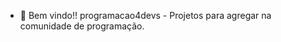 - 👋 Bem vindo!! programacao4devs - Projetos para agregar na comunidade de programação.


<!---
programacao4devs/programacao4devs is a ✨ special ✨ repository because its `README.md` (this file) appears on your GitHub profile.
You can click the Preview link to take a look at your changes.
--->
